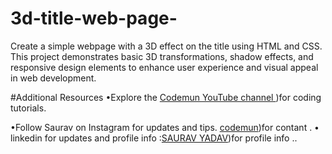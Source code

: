 # 3d-title-web-page-
Create a simple webpage with a 3D effect on the title using HTML and CSS. This project demonstrates basic 3D transformations, shadow effects, and responsive design elements to enhance user experience and visual appeal in web development.

#Additional Resources
•Explore the [Codemun YouTube channel ](https://youtube.com/@codemunislove?si=FeF-IddoOr0itN6D))for coding tutorials.

•Follow Saurav on Instagram  for updates and tips.
[codemun]([[https://youtube.com/@codemunislove?si=FeF-IddoOr0itN6D](https://www.instagram.com/saurav.boi_](https://youtu.be/g_a2rZW3Me8?si=M7apf0dxJhn2df8_))))for contant .
• linkedin for updates and profile info  :[SAURAV YADAV]([https://youtube.com/@codemunislove?si=FeF-IddoOr0itN6D](https://www.instagram.com/saurav.boi_)))for profile info  ..
